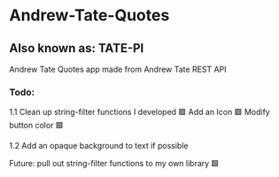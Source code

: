 # Andrew-Tate-Quotes
## Also known as: TATE-PI
Andrew Tate Quotes app made from Andrew Tate REST API 

<todo><h3>Todo:</h3><todo/>
1.1
Clean up string-filter functions I developed 🟩
Add an Icon 🟩
Modify button color 🟩

1.2
Add an opaque background to text if possible

Future:
pull out string-filter functions to my own library 🟩